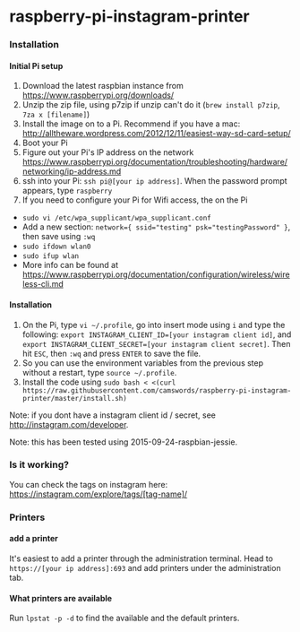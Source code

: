 # raspberry-pi-instagram-printer #

### Installation ###

#### Initial Pi setup ####

1. Download the latest raspbian instance from https://www.raspberrypi.org/downloads/
1. Unzip the zip file, using p7zip if unzip can't do it (`brew install p7zip`, `7za x [filename]`)
1. Install the image on to a Pi. Recommend if you have a mac: http://alltheware.wordpress.com/2012/12/11/easiest-way-sd-card-setup/
1. Boot your Pi
1. Figure out your Pi's IP address on the network https://www.raspberrypi.org/documentation/troubleshooting/hardware/networking/ip-address.md
1. ssh into your Pi: `ssh pi@[your ip address]`. When the password prompt appears, type `raspberry`
1. If you need to configure your Pi for Wifi access, the on the Pi
  * `sudo vi /etc/wpa_supplicant/wpa_supplicant.conf`
  * Add a new section: `network={ ssid="testing" psk="testingPassword" }`, then save using `:wq`
  * `sudo ifdown wlan0`
  * `sudo ifup wlan`
  * More info can be found at https://www.raspberrypi.org/documentation/configuration/wireless/wireless-cli.md

#### Installation ####

1. On the Pi, type `vi ~/.profile`, go into insert mode using `i` and type the following: `export INSTAGRAM_CLIENT_ID=[your instagram client id]`, and `export INSTAGRAM_CLIENT_SECRET=[your instagram client secret]`. Then hit `ESC`, then `:wq` and press `ENTER` to save the file.
1. So you can use the environment variables from the previous step without a restart, type `source ~/.profile`.
1. Install the code using `sudo bash < <(curl https://raw.githubusercontent.com/camswords/raspberry-pi-instagram-printer/master/install.sh)`

Note: if you dont have a instagram client id / secret, see http://instagram.com/developer.

Note: this has been tested using 2015-09-24-raspbian-jessie.

### Is it working? ###

You can check the tags on instagram here: https://instagram.com/explore/tags/[tag-name]/

### Printers ###

#### add a printer ####
It's easiest to add a printer through the administration terminal. Head to `https://[your ip address]:693` and add printers under the administration tab.

#### What printers are available ####
Run `lpstat -p -d` to find the available and the default printers.
